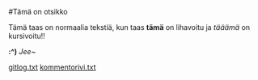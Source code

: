 #Tämä on otsikko

Tämä taas on normaalia tekstiä, kun taas **tämä** on lihavoitu
ja *tääämä* on kursivoitu!!

**:^)** *Jee~*

[gitlog.txt](laskarit/viikko1/gitlog.txt)
[kommentorivi.txt](laskarit/viikko1/kommentorivi.txt)
